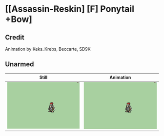 # [\[Assassin-Reskin\] \[F\] Ponytail +Bow]

## Credit

Animation by Keks_Krebs, Beccarte, SD9K
	
## Unarmed

| Still | Animation |
| :---: | :-------: |
| ![Unarmed still](./Unarmed_000.png) | ![Unarmed animation](./Unarmed.gif) |
